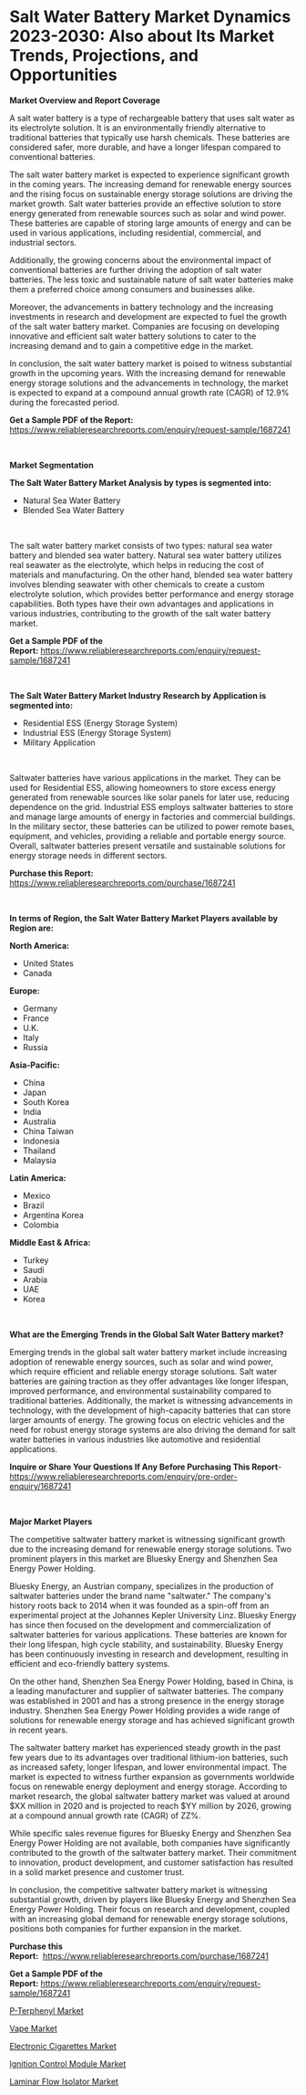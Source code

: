 <p><h1>Salt Water Battery Market Dynamics 2023-2030: Also about Its Market Trends, Projections, and Opportunities</h1></p><p><strong>Market Overview and Report Coverage</strong></p>
<p><p>A salt water battery is a type of rechargeable battery that uses salt water as its electrolyte solution. It is an environmentally friendly alternative to traditional batteries that typically use harsh chemicals. These batteries are considered safer, more durable, and have a longer lifespan compared to conventional batteries.</p><p>The salt water battery market is expected to experience significant growth in the coming years. The increasing demand for renewable energy sources and the rising focus on sustainable energy storage solutions are driving the market growth. Salt water batteries provide an effective solution to store energy generated from renewable sources such as solar and wind power. These batteries are capable of storing large amounts of energy and can be used in various applications, including residential, commercial, and industrial sectors.</p><p>Additionally, the growing concerns about the environmental impact of conventional batteries are further driving the adoption of salt water batteries. The less toxic and sustainable nature of salt water batteries make them a preferred choice among consumers and businesses alike.</p><p>Moreover, the advancements in battery technology and the increasing investments in research and development are expected to fuel the growth of the salt water battery market. Companies are focusing on developing innovative and efficient salt water battery solutions to cater to the increasing demand and to gain a competitive edge in the market.</p><p>In conclusion, the salt water battery market is poised to witness substantial growth in the upcoming years. With the increasing demand for renewable energy storage solutions and the advancements in technology, the market is expected to expand at a compound annual growth rate (CAGR) of 12.9% during the forecasted period.</p></p>
<p><strong>Get a Sample PDF of the Report:</strong> <a href="https://www.reliableresearchreports.com/enquiry/request-sample/1687241">https://www.reliableresearchreports.com/enquiry/request-sample/1687241</a></p>
<p>&nbsp;</p>
<p><strong>Market Segmentation</strong></p>
<p><strong>The Salt Water Battery Market Analysis by types is segmented into:</strong></p>
<p><ul><li>Natural Sea Water Battery</li><li>Blended Sea Water Battery</li></ul></p>
<p>&nbsp;</p>
<p><p>The salt water battery market consists of two types: natural sea water battery and blended sea water battery. Natural sea water battery utilizes real seawater as the electrolyte, which helps in reducing the cost of materials and manufacturing. On the other hand, blended sea water battery involves blending seawater with other chemicals to create a custom electrolyte solution, which provides better performance and energy storage capabilities. Both types have their own advantages and applications in various industries, contributing to the growth of the salt water battery market.</p></p>
<p><strong>Get a Sample PDF of the Report:</strong>&nbsp;<a href="https://www.reliableresearchreports.com/enquiry/request-sample/1687241">https://www.reliableresearchreports.com/enquiry/request-sample/1687241</a></p>
<p>&nbsp;</p>
<p><strong>The Salt Water Battery Market Industry Research by Application is segmented into:</strong></p>
<p><ul><li>Residential ESS (Energy Storage System)</li><li>Industrial ESS (Energy Storage System)</li><li>Military Application</li></ul></p>
<p>&nbsp;</p>
<p><p>Saltwater batteries have various applications in the market. They can be used for Residential ESS, allowing homeowners to store excess energy generated from renewable sources like solar panels for later use, reducing dependence on the grid. Industrial ESS employs saltwater batteries to store and manage large amounts of energy in factories and commercial buildings. In the military sector, these batteries can be utilized to power remote bases, equipment, and vehicles, providing a reliable and portable energy source. Overall, saltwater batteries present versatile and sustainable solutions for energy storage needs in different sectors.</p></p>
<p><strong>Purchase this Report:</strong>&nbsp; <a href="https://www.reliableresearchreports.com/purchase/1687241">https://www.reliableresearchreports.com/purchase/1687241</a></p>
<p>&nbsp;</p>
<p><strong>In terms of Region, the Salt Water Battery Market Players available by Region are:</strong></p>
<p>
    <p> <strong> North America: </strong>
        <ul>
            <li>United States</li>
            <li>Canada</li>
        </ul>
        </p> 
    <p> <strong> Europe: </strong>
        <ul>
            <li>Germany</li>
            <li>France</li>
            <li>U.K.</li>
            <li>Italy</li>
            <li>Russia</li>
        </ul>
        </p> 
    <p> <strong> Asia-Pacific: </strong>
        <ul>
            <li>China</li>
            <li>Japan</li>
            <li>South Korea</li>
            <li>India</li>
            <li>Australia</li>
            <li>China Taiwan</li>
            <li>Indonesia</li>
            <li>Thailand</li>
            <li>Malaysia</li>
        </ul>
        </p> 
    <p> <strong> Latin America: </strong>
        <ul>
            <li>Mexico</li>
            <li>Brazil</li>
            <li>Argentina Korea</li>
            <li>Colombia</li>
        </ul>
        </p> 
    <p> <strong> Middle East & Africa: </strong>
        <ul>
            <li>Turkey</li>
            <li>Saudi</li>
            <li>Arabia</li>
            <li>UAE</li>
            <li>Korea</li>
        </ul>
    </p>
    </p>
<p>&nbsp;</p>
<p><strong>What are the Emerging Trends in the Global Salt Water Battery market?</strong></p>
<p><p>Emerging trends in the global salt water battery market include increasing adoption of renewable energy sources, such as solar and wind power, which require efficient and reliable energy storage solutions. Salt water batteries are gaining traction as they offer advantages like longer lifespan, improved performance, and environmental sustainability compared to traditional batteries. Additionally, the market is witnessing advancements in technology, with the development of high-capacity batteries that can store larger amounts of energy. The growing focus on electric vehicles and the need for robust energy storage systems are also driving the demand for salt water batteries in various industries like automotive and residential applications.</p></p>
<p><strong>Inquire or Share Your Questions If Any Before Purchasing This Report</strong>- <a href="https://www.reliableresearchreports.com/enquiry/pre-order-enquiry/1687241">https://www.reliableresearchreports.com/enquiry/pre-order-enquiry/1687241</a></p>
<p>&nbsp;</p>
<p><strong>Major Market Players</strong></p>
<p><p>The competitive saltwater battery market is witnessing significant growth due to the increasing demand for renewable energy storage solutions. Two prominent players in this market are Bluesky Energy and Shenzhen Sea Energy Power Holding.</p><p>Bluesky Energy, an Austrian company, specializes in the production of saltwater batteries under the brand name "saltwater." The company's history roots back to 2014 when it was founded as a spin-off from an experimental project at the Johannes Kepler University Linz. Bluesky Energy has since then focused on the development and commercialization of saltwater batteries for various applications. These batteries are known for their long lifespan, high cycle stability, and sustainability. Bluesky Energy has been continuously investing in research and development, resulting in efficient and eco-friendly battery systems.</p><p>On the other hand, Shenzhen Sea Energy Power Holding, based in China, is a leading manufacturer and supplier of saltwater batteries. The company was established in 2001 and has a strong presence in the energy storage industry. Shenzhen Sea Energy Power Holding provides a wide range of solutions for renewable energy storage and has achieved significant growth in recent years.</p><p>The saltwater battery market has experienced steady growth in the past few years due to its advantages over traditional lithium-ion batteries, such as increased safety, longer lifespan, and lower environmental impact. The market is expected to witness further expansion as governments worldwide focus on renewable energy deployment and energy storage. According to market research, the global saltwater battery market was valued at around $XX million in 2020 and is projected to reach $YY million by 2026, growing at a compound annual growth rate (CAGR) of ZZ%.</p><p>While specific sales revenue figures for Bluesky Energy and Shenzhen Sea Energy Power Holding are not available, both companies have significantly contributed to the growth of the saltwater battery market. Their commitment to innovation, product development, and customer satisfaction has resulted in a solid market presence and customer trust.</p><p>In conclusion, the competitive saltwater battery market is witnessing substantial growth, driven by players like Bluesky Energy and Shenzhen Sea Energy Power Holding. Their focus on research and development, coupled with an increasing global demand for renewable energy storage solutions, positions both companies for further expansion in the market.</p></p>
<p><strong>Purchase this Report:</strong>&nbsp;&nbsp;<a href="https://www.reliableresearchreports.com/purchase/1687241">https://www.reliableresearchreports.com/purchase/1687241</a></p>
<p></p>
<p><strong>Get a Sample PDF of the Report:</strong>&nbsp;<a href="https://www.reliableresearchreports.com/enquiry/request-sample/1687241">https://www.reliableresearchreports.com/enquiry/request-sample/1687241</a></p>
<p><p><a href="https://www.linkedin.com/pulse/p-terphenyl-market-share-amp-new-trends-analysis-report/">P-Terphenyl Market</a></p><p><a href="https://github.com/aliciawhite5576/Market-Research-Report-List-1/blob/main/vape-market.md">Vape Market</a></p><p><a href="https://github.com/marloy8/Market-Research-Report-List-1/blob/main/electronic-cigarettes-market.md">Electronic Cigarettes Market</a></p><p><a href="https://medium.com/@cullenblick/ignition-control-module-market-trends-forecast-and-competitive-analysis-to-2030-e5bb788dc7a2">Ignition Control Module Market</a></p><p><a href="https://medium.com/@graycehuels/laminar-flow-isolator-market-size-market-outlook-and-market-forecast-2023-to-2030-bed8205d5500">Laminar Flow Isolator Market</a></p></p>